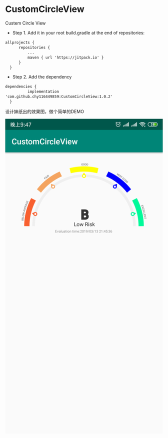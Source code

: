 # CustomCircleView
Custem Circle  View

  * Step 1. Add it in your root build.gradle at the end of repositories:
  ```
  allprojects {
		repositories {
			...
			maven { url 'https://jitpack.io' }
		}
	}
  ```
  
  * Step 2. Add the dependency
  ```
  dependencies {
	        implementation 'com.github.chy116449859:CustomCircleView:1.0.2'
	}
  ```

设计妹纸出的效果图，做个简单的DEMO

![iamge](https://github.com/chy116449859/CustomCircleView/blob/master/image/20190310190654.png)
